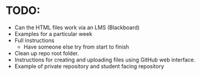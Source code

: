 # TODO:

- Can the HTML files work via an LMS (Blackboard)
- Examples for a particular week
- Full instructions
	- Have someone else try from start to finish
- Clean up repo root folder.
- Instructions for creating and uploading files using GitHub web interface.
- Example of private repository and student facing repository
